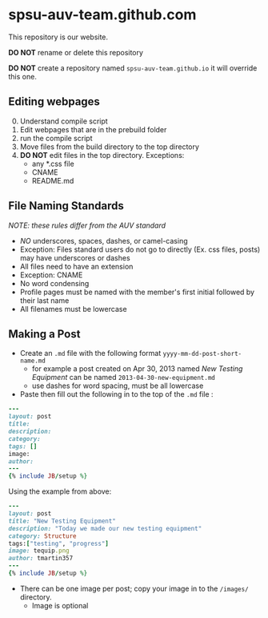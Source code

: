 spsu-auv-team.github.com
========================
This repository is our website.

**DO NOT** rename or delete this repository 

**DO NOT** create a repository named `spsu-auv-team.github.io` it will override this one.

Editing webpages
----------------
0. Understand compile script
1. Edit webpages that are in the prebuild folder
2. run the compile script
3. Move files from the build directory to the top directory
4. **DO NOT** edit files in the top directory. Exceptions:
   * any *.css file
   * CNAME
   * README.md

File Naming Standards
---------------------
_NOTE: these rules differ from the AUV standard_
* *NO* underscores, spaces, dashes, or camel-casing
 * Exception: Files standard users do not go to directly (Ex. css files, posts) may have underscores or dashes
* All files need to have an extension
 * Exception: CNAME
* No word condensing
* Profile pages must be named with the member's first initial followed by their last name
* All filenames must be lowercase

Making a Post
-------------
* Create an `.md` file with the following format `yyyy-mm-dd-post-short-name.md`
  * for example a post created on Apr 30, 2013 named _New Testing Equipment_ can be named `2013-04-30-new-equipment.md`
  * use dashes for word spacing, must be all lowercase
* Paste then fill out the following in to the top of the `.md` file :

```ruby
---
layout: post
title: 
description: 
category: 
tags: []
image:
author: 
---
{% include JB/setup %}
```
Using the example from above:
```ruby
---
layout: post
title: "New Testing Equipment"
description: "Today we made our new testing equipment"
category: Structure
tags:["testing", "progress"]
image: tequip.png
author: tmartin357
---
{% include JB/setup %}
```

* There can be one image per post; copy your image in to the `/images/` directory.
  * Image is optional

